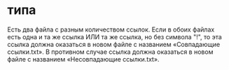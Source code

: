 # типа 
Есть два файла с разным количеством ссылок. Если в обоих файлах есть одна и та же ссылка ИЛИ та же ссылка, но без символа "!", то эта ссылка должна оказаться в новом файле с названием «Совпадающие ссылки.txt». В противном случае ссылка должна оказаться в новом файле с названием «Несовпадающие ссылки.txt».

